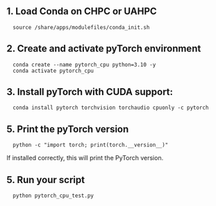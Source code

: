 ## 1. Load Conda on CHPC or UAHPC
      source /share/apps/modulefiles/conda_init.sh 

## 2. Create and activate pyTorch environment
      conda create --name pytorch_cpu python=3.10 -y
      conda activate pytorch_cpu

## 3. Install pyTorch with CUDA support:

      conda install pytorch torchvision torchaudio cpuonly -c pytorch

## 5. Print the pyTorch version

      python -c "import torch; print(torch.__version__)"

If installed correctly, this will print the PyTorch version.

## 5. Run your script 

      python pytorch_cpu_test.py


